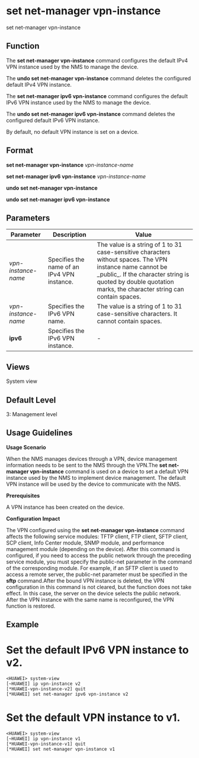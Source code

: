set net-manager vpn-instance
============================

set net-manager vpn-instance

Function
--------



The **set net-manager vpn-instance** command configures the default IPv4 VPN instance used by the NMS to manage the device.

The **undo set net-manager vpn-instance** command deletes the configured default IPv4 VPN instance.

The **set net-manager ipv6 vpn-instance** command configures the default IPv6 VPN instance used by the NMS to manage the device.

The **undo set net-manager ipv6 vpn-instance** command deletes the configured default IPv6 VPN instance.



By default, no default VPN instance is set on a device.


Format
------

**set net-manager vpn-instance** *vpn-instance-name*

**set net-manager ipv6 vpn-instance** *vpn-instance-name*

**undo set net-manager vpn-instance**

**undo set net-manager ipv6 vpn-instance**


Parameters
----------

| Parameter | Description | Value |
| --- | --- | --- |
| *vpn-instance-name* | Specifies the name of an IPv4 VPN instance. | The value is a string of 1 to 31 case-sensitive characters without spaces. The VPN instance name cannot be \_public\_. If the character string is quoted by double quotation marks, the character string can contain spaces. |
| *vpn-instance-name* | Specifies the IPv6 VPN name. | The value is a string of 1 to 31 case-sensitive characters. It cannot contain spaces. |
| **ipv6** | Specifies the IPv6 VPN instance. | - |



Views
-----

System view


Default Level
-------------

3: Management level


Usage Guidelines
----------------

**Usage Scenario**

When the NMS manages devices through a VPN, device management information needs to be sent to the NMS through the VPN.The **set net-manager vpn-instance** command is used on a device to set a default VPN instance used by the NMS to implement device management. The default VPN instance will be used by the device to communicate with the NMS.

**Prerequisites**

A VPN instance has been created on the device.

**Configuration Impact**



The VPN configured using the **set net-manager vpn-instance** command affects the following service modules: TFTP client, FTP client, SFTP client, SCP client, Info Center module, SNMP module, and performance management module (depending on the device). After this command is configured, if you need to access the public network through the preceding service module, you must specify the public-net parameter in the command of the corresponding module. For example, if an SFTP client is used to access a remote server, the public-net parameter must be specified in the **sftp** command.After the bound VPN instance is deleted, the VPN configuration in this command is not cleared, but the function does not take effect. In this case, the server on the device selects the public network. After the VPN instance with the same name is reconfigured, the VPN function is restored.




Example
-------

# Set the default IPv6 VPN instance to v2.
```
<HUAWEI> system-view
[~HUAWEI] ip vpn-instance v2
[*HUAWEI-vpn-instance-v2] quit
[*HUAWEI] set net-manager ipv6 vpn-instance v2

```

# Set the default VPN instance to v1.
```
<HUAWEI> system-view
[~HUAWEI] ip vpn-instance v1
[*HUAWEI-vpn-instance-v1] quit
[*HUAWEI] set net-manager vpn-instance v1

```
